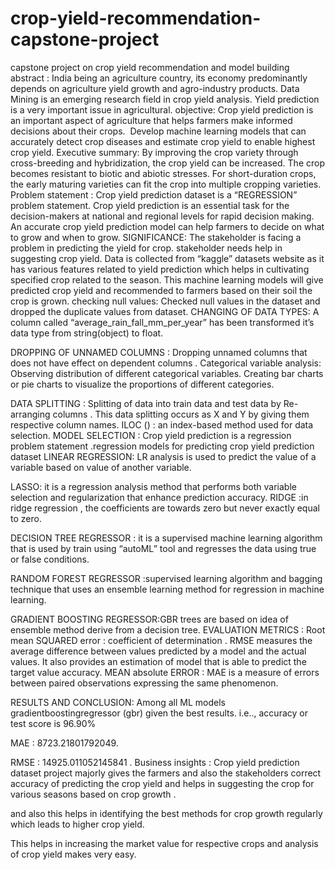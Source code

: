 # crop-yield-recommendation-capstone-project
capstone project on crop yield recommendation and model building
abstract :
India being an agriculture country, its economy predominantly depends on agriculture yield growth and agro-industry products.
Data Mining is an emerging research field in crop yield analysis. Yield prediction is a very important issue in agricultural.
objective:
Crop yield prediction is an important aspect of agriculture that helps farmers make informed decisions about their crops. 
Develop machine learning models that can accurately detect crop diseases and estimate crop yield to enable highest crop yield.
Executive summary:
By improving the crop variety through cross-breeding and hybridization, the crop yield can be increased. 
The crop becomes resistant to biotic and abiotic stresses. For short-duration crops, the early maturing varieties can fit the crop into multiple cropping varieties.
Problem statement :
Crop yield prediction dataset is a “REGRESSION” problem statement.
Crop yield prediction is an essential task for the decision-makers at national and regional levels for rapid decision making. 
An accurate crop yield prediction model can help farmers to decide on what to grow and when to grow.
SIGNIFICANCE:
The stakeholder is facing a problem in predicting the yield for crop. stakeholder needs help in suggesting crop yield.
Data is collected from “kaggle” datasets website as it has various features related to yield prediction which helps in cultivating specified crop related to the season.
This machine learning models will give predicted crop yield and recommended to farmers based on their soil the crop is grown. 
 checking null values:
Checked null values in the dataset and dropped the duplicate values from dataset.
CHANGING OF DATA TYPES:
A column called “average_rain_fall_mm_per_year” has been transformed it’s data type from string(object) to float.

DROPPING OF UNNAMED COLUMNS : 
Dropping unnamed columns that does not have effect on dependent columns .
Categorical variable analysis:
Observing distribution of different categorical variables.
Creating bar charts or pie charts to visualize the proportions of different categories.


DATA SPLITTING :
Splitting of data into train data and test data by Re-arranging columns .
This data splitting occurs as X and Y by giving them respective column names. 
ILOC () : an index-based method used for data selection.
MODEL SELECTION :
Crop yield prediction is a regression problem statement .regression models for predicting crop yield prediction dataset 
LINEAR REGRESSION: LR analysis is used to predict the value of a variable based on value of another variable.

LASSO: it is a regression analysis method that performs both variable selection and regularization that enhance prediction accuracy.
RIDGE :in ridge regression , the coefficients are towards zero but never exactly equal to zero.


DECISION TREE REGRESSOR : it is a supervised machine learning algorithm that is used by train using “autoML” tool and regresses the data using true or false conditions.

RANDOM FOREST REGRESSOR :supervised learning algorithm and bagging technique that uses an ensemble learning method for regression in machine learning.

GRADIENT BOOSTING REGRESSOR:GBR trees are based on idea of ensemble method derive from a decision tree.
EVALUATION METRICS :
Root mean SQUARED error : coefficient of determination .
RMSE measures the average difference between values predicted by a model and the actual values. It also provides an estimation of model that is able to predict the target value accuracy.
MEAN absolute ERROR : MAE  is a measure of errors between paired observations expressing the same phenomenon.

RESULTS AND CONCLUSION:
Among all ML models gradientboostingregressor (gbr) given the best results. i.e.., accuracy or test score is 96.90%

MAE : 8723.21801792049.

RMSE : 14925.011052145841 .
Business insights :
Crop yield prediction dataset project majorly gives the farmers and also the stakeholders correct accuracy of predicting the crop yield and helps in suggesting the crop for various seasons based on crop growth .

 and also this helps in identifying the best methods for crop growth regularly which leads to higher crop yield.

This helps in increasing the market value for respective crops and analysis of crop yield makes very easy.


